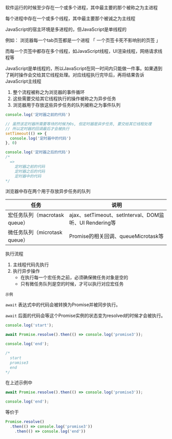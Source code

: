 软件运行的时候至少存在一个或多个进程，其中最主要的那个被称之为主进程

每个进程中存在一个或多个线程，其中最主要那个被诚之为主线程



JavaScript的宿主环境是多进程的，但JavaScript是单线程的

例如： 浏览器每一个tab页签都是一个进程 「 一个页签卡死不影响别的页签 」

而每一个页签中都存在多个线程，如JavaScript线程，UI渲染线程，网络请求线程等



JavaScript是单线程的，所以JavaScript在同一时间内只能做一件事。如果遇到了耗时操作会交给其它线程处理。对应线程执行完毕后，再将结果告诉JavaScript主线程



1. 整个流程被称之为浏览器的事件循环
2. 这些需要交给其它线程执行的操作被称之为异步任务
3. 浏览器用于存放这些异步任务的队列被称之为事件队列

```js
console.log('定时器之前的代码')

// 虽然该定时器所需要等待的时候为0s, 但定时器是异步任务, 要交给其它线程处理
// 所以定时器的回调最后才会被执行
setTimeout(() => {
  console.log('定时器中的代码')
}, 0)

console.log('定时器之后的代码')
/*
  =>
    定时器之前的代码
    定时器之后的代码
    定时器中的代码
*/
```



浏览器中存在两个用于存放异步任务的队列

| 任务                          | 说明                                                   |
| ----------------------------- | ------------------------------------------------------ |
| 宏任务队列（macrotask queue） | ajax、setTimeout、setInterval、DOM监听、UI Rendering等 |
| 微任务队列（microtask queue） | Promise的相关回调、queueMicrotask等                    |



执行流程

1. 主线程代码先执行
2. 执行异步操作
   + 在执行每一个宏任务之前，必须确保微任务对象是空的
   + 只有微任务队列是空的时候，才可以执行对应宏任务



`示例`

`await` 表达式中的代码会被转换为Promise并被同步执行。

`await` 后面的代码会等这个Promise实例的状态变为resolved的时候才会被执行。

```js
console.log('start');

await Promise.resolve().then(() => console.log('promise3'));

console.log('end');

/*
  start
  promise3
  end
*/
```



在上述示例中

```js
await Promise.resolve().then(() => console.log('promise3'));

console.log('end');
```

等价于

```js
Promise.resolve()
  .then(() => console.log('promise3'))
	.then(() => console.log('end'))
```



